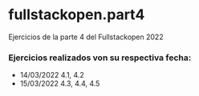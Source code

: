 # fullstackopen.part4
Ejercicios de la parte 4 del Fullstackopen 2022

### Ejercicios realizados von su respectiva fecha:
- 14/03/2022 4.1, 4.2
- 15/03/2022 4.3, 4.4, 4.5